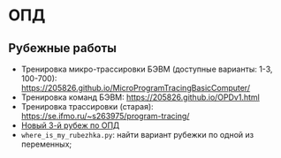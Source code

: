 # ОПД

## Рубежные работы

- Тренировка микро-трассировки БЭВМ (доступные варианты: 1-3, 100-700): https://205826.github.io/MicroProgramTracingBasicComputer/
- Тренировка команд БЭВМ: https://205826.github.io/OPDv1.html
- Тренировка трассировки (старая): https://se.ifmo.ru/~s263975/program-tracing/
- [Новый 3-й рубеж по ОПД](./3.md)
- `where_is_my_rubezhka.py`: найти вариант рубежки по одной из переменных;
